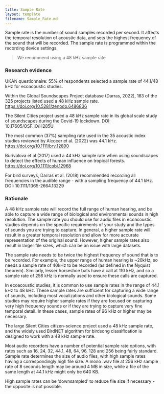 ```yaml
---
title: Sample Rate
layout: template
filename: Sample_Rate.md
---
```


Sample rate is the number of sound samples recorded per second. It affects the temporal resolution of acoustic data, and sets the highest frequency of the sound that will be recorded. The sample rate is programmed within the recording device settings.

> We recommend using a 48 kHz sample rate

### Research evidence
UKAN questionnaire: 55% of respondents selected a sample rate of 44.1/48 kHz for ecoacoustic studies.

Within the Global Soundscapes Project database (Darras, 2022), 183 of the 325 projects listed used a 48 kHz sample rate.
https://doi.org/10.5281/zenodo.6486836

The Silent Cities project used a 48 kHz sample rate in its global scale study of soundscapes during the Covid-19 lockdown.
DOI: 10.17605/OSF.IO/H285U

The most common (37%) sampling rate used in the 35 acoustic index studies reviewed by Alcocer et al. (2022) was 44.1 kHz.
https://doi.org/10.1111/brv.12890

Burivalova et al (2017) used a 44 kHz sample rate when using soundscapes to detect the effects of human influence on tropical forests.
https://doi.org/10.1111/cobi.12968

For bird surveys, Darras et al. (2018) recommended recording all frequencies in the audible range - with a sampling frequency of 44.1 kHz.
DOI: 10.1111/1365-2664.13229

### Rationale
A 48 kHz sample rate will record the full range of human hearing, and be able to capture a wide range of biological and environmental sounds in high resolution.
The sample rate you should use for audio files in ecoacoustic studies depends on the specific requirements of your study and the types of sounds you are trying to capture. In general, a higher sample rate will result in a greater temporal resolution and allow for more accurate representation of the original sound. However, higher sample rates also result in larger file sizes, which can be an issue with large datasets.

The sample rate needs to be twice the highest frequency of sound that is to be recorded. For example, the upper range of human hearing is ~20kHz, so needs a sample rate of 40kHz to be recorded (as defined in the Nyquist theorem). Similarly, lesser horseshoe bats have a call at 110 kHz, and so a sample rate of 256 kHz is normally used to ensure these calls are captured.

In ecoacoustic studies, it is common to use sample rates in the range of 44.1 kHz to 48 kHz. These sample rates are sufficient for capturing a wide range of sounds, including most vocalizations and other biological sounds. Some studies may require higher sample rates if they are focused on capturing very high frequency sounds or if they are trying to capture very fine temporal detail. In these cases, sample rates of 96 kHz or higher may be necessary.

The large Silent Cities citizen-science project used a 48 kHz sample rate, and the widely used BirdNET algorithm for birdsong classification is designed to work with a 48 kHz sample rate.

Most audio recorders have a number of potential sample rate options, with rates such as 16, 24, 32, 44.1, 48, 64, 96, 128 and 256 being fairly standard.
Sample rate determines the size of audio files, with high sample rates having a correspondingly high file size. A mono .wav file at 256 kHz sample rate of 8 seconds length may be around 4 MB in size, while a file of the same length at 44.1 kHz might only be 640 KB.

High sample rates can be ‘downsampled’ to reduce file size if necessary - the opposite is not possible.
